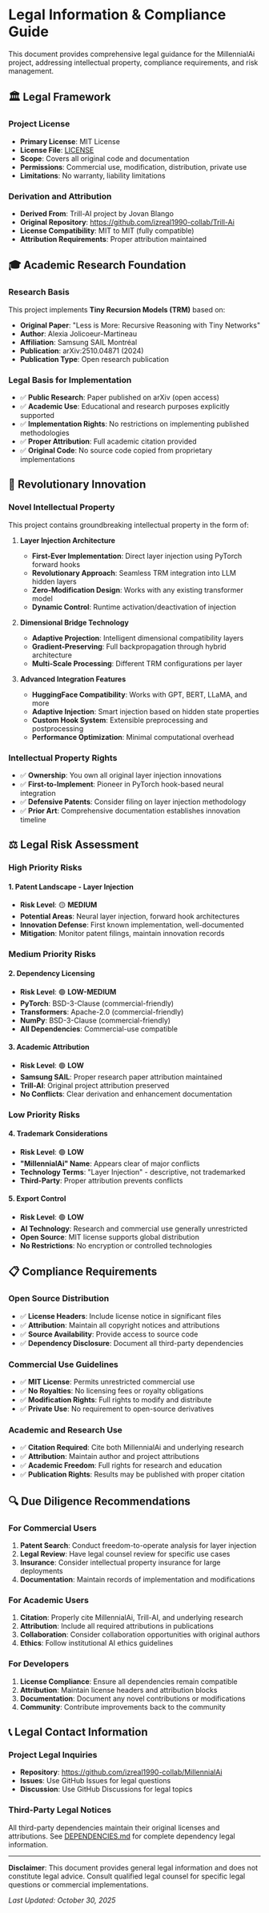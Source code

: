 # Legal Information & Compliance Guide

This document provides comprehensive legal guidance for the MillennialAi project, addressing intellectual property, compliance requirements, and risk management.

## 🏛️ Legal Framework

### Project License
- **Primary License**: MIT License
- **License File**: [LICENSE](LICENSE)
- **Scope**: Covers all original code and documentation
- **Permissions**: Commercial use, modification, distribution, private use
- **Limitations**: No warranty, liability limitations

### Derivation and Attribution
- **Derived From**: Trill-AI project by Jovan Blango
- **Original Repository**: https://github.com/izreal1990-collab/Trill-Ai
- **License Compatibility**: MIT to MIT (fully compatible)
- **Attribution Requirements**: Proper attribution maintained

## 🎓 Academic Research Foundation

### Research Basis
This project implements **Tiny Recursion Models (TRM)** based on:

- **Original Paper**: "Less is More: Recursive Reasoning with Tiny Networks"
- **Author**: Alexia Jolicoeur-Martineau
- **Affiliation**: Samsung SAIL Montréal
- **Publication**: arXiv:2510.04871 (2024)
- **Publication Type**: Open research publication

### Legal Basis for Implementation
- ✅ **Public Research**: Paper published on arXiv (open access)
- ✅ **Academic Use**: Educational and research purposes explicitly supported
- ✅ **Implementation Rights**: No restrictions on implementing published methodologies
- ✅ **Proper Attribution**: Full academic citation provided
- ✅ **Original Code**: No source code copied from proprietary implementations

## 🚀 Revolutionary Innovation

### Novel Intellectual Property
This project contains groundbreaking intellectual property in the form of:

1. **Layer Injection Architecture**
   - **First-Ever Implementation**: Direct layer injection using PyTorch forward hooks
   - **Revolutionary Approach**: Seamless TRM integration into LLM hidden layers
   - **Zero-Modification Design**: Works with any existing transformer model
   - **Dynamic Control**: Runtime activation/deactivation of injection

2. **Dimensional Bridge Technology**
   - **Adaptive Projection**: Intelligent dimensional compatibility layers
   - **Gradient-Preserving**: Full backpropagation through hybrid architecture
   - **Multi-Scale Processing**: Different TRM configurations per layer

3. **Advanced Integration Features**
   - **HuggingFace Compatibility**: Works with GPT, BERT, LLaMA, and more
   - **Adaptive Injection**: Smart injection based on hidden state properties
   - **Custom Hook System**: Extensible preprocessing and postprocessing
   - **Performance Optimization**: Minimal computational overhead

### Intellectual Property Rights
- ✅ **Ownership**: You own all original layer injection innovations
- ✅ **First-to-Implement**: Pioneer in PyTorch hook-based neural integration
- ✅ **Defensive Patents**: Consider filing on layer injection methodology
- ✅ **Prior Art**: Comprehensive documentation establishes innovation timeline

## ⚖️ Legal Risk Assessment

### High Priority Risks

#### 1. Patent Landscape - Layer Injection
- **Risk Level**: 🟡 **MEDIUM**
- **Potential Areas**: Neural layer injection, forward hook architectures
- **Innovation Defense**: First known implementation, well-documented
- **Mitigation**: Monitor patent filings, maintain innovation records

### Medium Priority Risks

#### 2. Dependency Licensing
- **Risk Level**: 🟢 **LOW-MEDIUM**
- **PyTorch**: BSD-3-Clause (commercial-friendly)
- **Transformers**: Apache-2.0 (commercial-friendly)
- **NumPy**: BSD-3-Clause (commercial-friendly)
- **All Dependencies**: Commercial-use compatible

#### 3. Academic Attribution
- **Risk Level**: 🟢 **LOW**
- **Samsung SAIL**: Proper research paper attribution maintained
- **Trill-AI**: Original project attribution preserved
- **No Conflicts**: Clear derivation and enhancement documentation

### Low Priority Risks

#### 4. Trademark Considerations
- **Risk Level**: 🟢 **LOW**
- **"MillennialAi" Name**: Appears clear of major conflicts
- **Technology Terms**: "Layer Injection" - descriptive, not trademarked
- **Third-Party**: Proper attribution prevents conflicts

#### 5. Export Control
- **Risk Level**: 🟢 **LOW**
- **AI Technology**: Research and commercial use generally unrestricted
- **Open Source**: MIT license supports global distribution
- **No Restrictions**: No encryption or controlled technologies

## 📋 Compliance Requirements

### Open Source Distribution
- ✅ **License Headers**: Include license notice in significant files
- ✅ **Attribution**: Maintain all copyright notices and attributions
- ✅ **Source Availability**: Provide access to source code
- ✅ **Dependency Disclosure**: Document all third-party dependencies

### Commercial Use Guidelines
- ✅ **MIT License**: Permits unrestricted commercial use
- ✅ **No Royalties**: No licensing fees or royalty obligations
- ✅ **Modification Rights**: Full rights to modify and distribute
- ✅ **Private Use**: No requirement to open-source derivatives

### Academic and Research Use
- ✅ **Citation Required**: Cite both MillennialAi and underlying research
- ✅ **Attribution**: Maintain author and project attributions
- ✅ **Academic Freedom**: Full rights for research and education
- ✅ **Publication Rights**: Results may be published with proper citation

## 🔍 Due Diligence Recommendations

### For Commercial Users
1. **Patent Search**: Conduct freedom-to-operate analysis for layer injection
2. **Legal Review**: Have legal counsel review for specific use cases
3. **Insurance**: Consider intellectual property insurance for large deployments
4. **Documentation**: Maintain records of implementation and modifications

### For Academic Users
1. **Citation**: Properly cite MillennialAi, Trill-AI, and underlying research
2. **Attribution**: Include all required attributions in publications
3. **Collaboration**: Consider collaboration opportunities with original authors
4. **Ethics**: Follow institutional AI ethics guidelines

### For Developers
1. **License Compliance**: Ensure all dependencies remain compatible
2. **Attribution**: Maintain license headers and attribution blocks
3. **Documentation**: Document any novel contributions or modifications
4. **Community**: Contribute improvements back to the community

## 📞 Legal Contact Information

### Project Legal Inquiries
- **Repository**: https://github.com/izreal1990-collab/MillennialAi
- **Issues**: Use GitHub Issues for legal questions
- **Discussion**: Use GitHub Discussions for legal topics

### Third-Party Legal Notices
All third-party dependencies maintain their original licenses and attributions.
See [DEPENDENCIES.md](DEPENDENCIES.md) for complete dependency legal information.

---

**Disclaimer**: This document provides general legal information and does not constitute legal advice. Consult qualified legal counsel for specific legal questions or commercial implementations.

*Last Updated: October 30, 2025*
